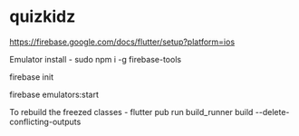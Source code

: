 # quizkidz

https://firebase.google.com/docs/flutter/setup?platform=ios

Emulator install - sudo npm i -g firebase-tools

firebase init

firebase emulators:start

To rebuild the freezed classes - flutter pub run build_runner build --delete-conflicting-outputs
